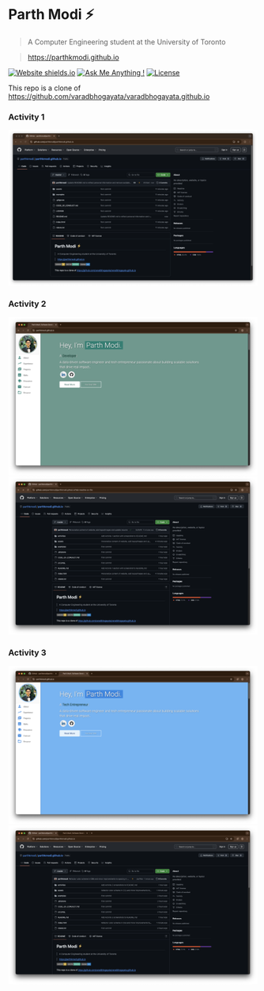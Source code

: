 # Parth Modi ⚡️ 
> A Computer Engineering student at the University of Toronto

> https://parthkmodi.github.io

[![Website shields.io](https://img.shields.io/badge/website-up-yellow)](http://parthkmodi.github.io/)
[![Ask Me Anything !](https://img.shields.io/badge/ask%20me-linkedin-1abc9c.svg)](https://www.linkedin.com/in/parthmodica/)
[![License](http://img.shields.io/:license-mit-blue.svg?style=flat-square)](http://badges.mit-license.org)

This repo is a clone of https://github.com/varadbhogayata/varadbhogayata.github.io

### Activity 1
![Activity 1 Repo Screenshot](activities/activity1-repo.png)

### Activity 2
![Activity 2 Website Screenshot](activities/activity2-website.png)
![Activity 2 Repo Screenshot](activities/activity2-repo.png)

### Activity 3
![Activity 3 Website Screenshot](activities/activity3-website.png)
![Activity 3 Repo Screenshot](activities/activity3-repo.png)